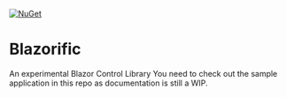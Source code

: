 [![NuGet](https://img.shields.io/nuget/dt/Unosquare.Blazorific)](https://www.nuget.org/packages/Unosquare.Blazorific)

# Blazorific
An experimental Blazor Control Library
You need to check out the sample application in this repo as documentation is still a WIP.

